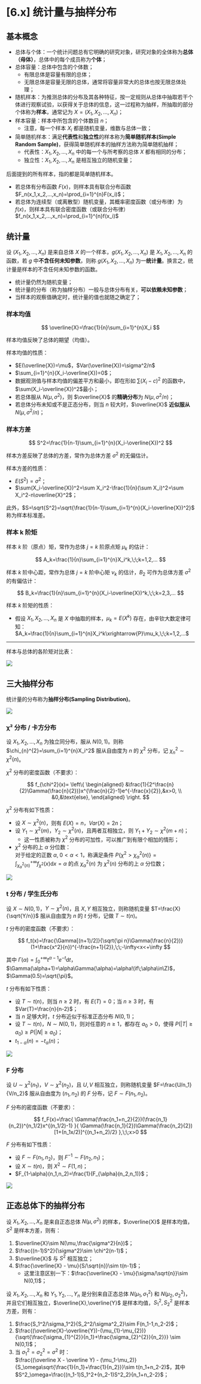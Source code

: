 # [6.x] 统计量与抽样分布

## 基本概念

- 总体与个体：一个统计问题总有它明确的研究对象，研究对象的全体称为**总体（母体）**，总体中的每个成员称为**个体**；
- 总体容量：总体中包含的个体数；
   - 有限总体是容量有限的总体；
   - 无限总体是容量无限的总体，通常将容量非常大的总体也按无限总体处理；
- 随机样本：为推测总体的分布及其各种特征，按一定规则从总体中抽取若干个体进行观察试验，以获得关于总体的信息，这一过程称为抽样，所抽取的部分个体称为**样本**，通常记为 $X=(X_1,X_2,...,X_n)$；
- 样本容量：样本中所包含的个体数目 $n$；
   - 注意，每一个样本 $X_i$ 都是随机变量，维数与总体一致；
- 简单随机样本：满足**代表性**和**独立性**的样本称为**简单随机样本(Simple Random Sample)**，获得简单随机样本的抽样方法称为简单随机抽样；
   - 代表性：$X_1,X_2,...,X_n$ 中的每一个与所考察的总体 $X$ 都有相同的分布；
   - 独立性：$X_1,X_2,...,X_n$ 是相互独立的随机变量；

后面提到的所有样本，指的都是简单随机样本。

- 若总体有分布函数 $F(x)$，则样本具有联合分布函数 $F_n(x_1,x_2,...,x_n)=\prod_{i=1}^{n}F(x_i)$；
- 若总体为连续型（或离散型）随机变量，其概率密度函数（或分布律）为 $f(x)$，则样本具有联合密度函数（或联合分布律） $f_n(x_1,x_2,...,x_n)=\prod_{i=1}^{n}f(x_i)$

## 统计量

设 $(X_1,X_2,...,X_n)$ 是来自总体 $X$ 的一个样本，$g(X_1,X_2,...,X_n)$ 是 $X_1,X_2,...,X_n$ 的函数，若 $g$ 中**不含任何未知参数**，则称 $g(X_1,X_2,...,X_n)$ 为一**统计量**。换言之，统计量是样本的不含任何未知参数的函数。

- 统计量仍然为随机变量；
- 统计量的分布（称为抽样分布）一般与总体分布有关，**可以依赖未知参数**；
- 当样本的观察值确定时，统计量的值也就随之确定了；

### 样本均值

$$
\overline{X}=\frac{1}{n}\sum_{i=1}^{n}X_i
$$

样本均值反映了总体的期望（均值）。

样本均值的性质：

- $E(\overline{X})=\mu$，$Var(\overline{X})=\sigma^2/n$
- $\sum_{i=1}^{n}(X_i-\overline{X})=0$；
- 数据观测值与样本均值的偏差平方和最小，即在形如 $\sum(X_i-c)^2$ 的函数中，$\sum(X_i-\overline{X})^2$最小；
- 若总体服从 $N(\mu,\sigma^2)$，则 $\overline{X}$ 的**精确分布**为 $N(\mu,\sigma^2/n)$； 
- 若总体分布未知或不是正态分布，则当 $n$ 较大时，$\overline{X}$ **近似服从** $N(\mu,\sigma^2/n)$；

### 样本方差

$$
S^2=\frac{1}{n-1}\sum_{i=1}^{n}(X_i-\overline{X})^2
$$

样本方差反映了总体的方差，常作为总体方差 $\sigma^2$ 的无偏估计。

样本方差的性质：

- $E(S^2)=\sigma^2$；
- $\sum(X_i-\overline{X})^2=\sum X_i^2-\frac{1}{n}(\sum X_i)^2=\sum X_i^2-n\overline{X}^2$；

此外，$S=\sqrt{S^2}=\sqrt{\frac{1}{n-1}\sum_{i=1}^{n}(X_i-\overline{X})^2}$ 称为样本标准差。

### 样本 k 阶矩

样本 $k$ 阶（原点）矩，常作为总体 $j=k$ 阶原点矩 $\mu_k$ 的估计：

$$
A_k=\frac{1}{n}\sum_{i=1}^{n}X_i^k,\;\;k=1,2,...
$$

样本 $k$ 阶中心距，常作为总体 $j=k$ 阶中心矩 $\nu_k$ 的估计，$B_2$ 可作为总体方差 $\sigma^2$ 的有偏估计：

$$
B_k=\frac{1}{n}\sum_{i=1}^{n}(X_i-\overline{X})^k,\;\;k=2,3,...
$$

样本 $k$ 阶矩的性质：

- 假设 $X_1,X_2,...,X_n$ 是 $X$ 中抽取的样本，$\mu_k=E(X^k)$ 存在，由辛钦大数定律可知：<br />
  $A_k=\frac{1}{n}\sum_{i=1}^{n}X_i^k\xrightarrow{P}\mu_k,\;\;k=1,2,...$

---

样本与总体的各阶矩对比表：

![](./17ECC8AFE0D7A858F4A941313C8D6F1B.png)

## 三大抽样分布

统计量的分布称为**抽样分布(Sampling Distribution)**。

![](./1653818509039-f03e1455-9fbb-47d9-8d8b-c971d4c81190.jpeg)

### &#x03c7;² 分布 / 卡方分布

设 $X_1,X_2,...,X_n$ 为独立同分布，服从 $N(0,1)$。则称 $\chi_{n}^{2}=\sum_{i=1}^{n}X_i^2$ 服从自由度为 $n$ 的 $\chi^2$ 分布，记 $\chi_{n}^{2}\sim \chi^2(n)$。

$\chi^2$ 分布的密度函数（不要求）：

$$
f_{\chi^2}(x)=
\left\{
\begin{aligned}
&\frac{1}{2^\frac{n}{2}\Gamma(\frac{n}{2})}x^{\frac{n}{2}-1}e^{-\frac{x}{2}},&x>0,
\\
&0,&\text{else},
\end{aligned}
\right.
$$

$\chi^2$ 分布有如下性质：

- 设 $X \sim \chi^2(n)$，则有 $E(X)=n$，$Var(X)=2n$；
- 设 $Y_1 \sim \chi^2(m)$，$Y_2\sim\chi^2(n)$，且两者互相独立，则 $Y_1+Y_2\sim \chi^2(m+n)$；
   - 这一性质被称为 $\chi^2$ 分布的可加性，可以推广到有限个相加的情形；
- $\chi^2$ 分布的上 $\alpha$ 分位数：<br />
  对于给定的正数 $\alpha,\;0<\alpha<1$，称满足条件 $P\{\chi^2>\chi^2_\alpha(n)\}=\int^{+\infty}_{\chi^2_\alpha(n)}f_{\chi^2}(x)\mathrm{d}x=\alpha$ 的点 $\chi^2_{\alpha}(n)$ 为 $\chi^2(n)$ 分布的上 $\alpha$ 分位数；

![](./1652275822271-2e025963-3925-482c-88dd-befa5ff324bf.jpeg)

### t 分布 / 学生氏分布

设 $X\sim N(0,1)$，$Y\sim \chi^2(n)$，且 $X,Y$ 相互独立，则称随机变量 $T=\frac{X}{\sqrt{Y/n}}$ 服从自由度为 $n$ 的 $t$ 分布，记做 $T\sim t(n)$。

$t$ 分布的密度函数（不要求）：

$$
f_t(x)=\frac{\Gamma[(n+1)/2]}{\sqrt{\pi n}\Gamma(\frac{n}{2})}(1+\frac{x^2}{n})^{-\frac{n+1}{2}},\;\;-\infty<x<+\infty
$$

其中 $\Gamma(\alpha)=\int_0^{+\infty}t^{\alpha-1}e^{-t}\mathrm{d}t$，$\Gamma(\alpha+1)=\alpha\Gamma(\alpha)=\alpha!(if\;\alpha\in\Z)$，$\Gamma(0.5)=\sqrt{\pi}$。

$t$ 分布有如下性质：

- 设 $T\sim t(n)$，则当 $n\geq 2$ 时，有 $E(T)=0$；当 $n\geq 3$ 时，有 $Var(T)=\frac{n}{n-2}$；
- 当 $n$ 足够大时，$t$ 分布近似于标准正态分布 $N(0,1)$；
- 设 $T\sim t(n)$，$N\sim N(0,1)$，则对任意的 $n\geq 1$，都存在 $a_0>0$，使得 $P(|T|\geq a_0)\geq P(|N|\geq a_0)$；
- $t_{1-\alpha}(n)=-t_{\alpha}(n)$；

![](./1652276533342-568d2ad0-c850-4520-b3b0-16b416ac3fec.jpeg)

### F 分布

设 $U\sim\chi^2(n_1)$，$V\sim \chi^2(n_2)$，且 $U,V$ 相互独立，则称随机变量 $F=\frac{U/n_1}{V/n_2}$ 服从自由度为 $(n_1,n_2)$ 的 $F$ 分布，记 $F\sim F(n_1,n_2)$。

$F$ 分布的密度函数（不要求）：

$$
f_F(x)=\frac{
\Gamma(\frac{n_1+n_2}{2})(\frac{n_1}{n_2})^{n_1/2}x^{(n_1/2)-1}
}{
\Gamma(\frac{n_1}{2})\Gamma(\frac{n_2}{2})[1+(n_1x/2)]^{(n_1+n_2)/2}
},\;\;x>0
$$

$F$ 分布有如下性质：

- 设 $F\sim F(n_1,n_2)$，则 $F^{-1}\sim F(n_2,n_1)$；
- 设 $X\sim t(n)$，则 $X^2\sim F(1,n)$；
- $F_{1-\alpha}(n_1,n_2)=\frac{1}{F_{\alpha}(n_2,n_1)}$；

![](./1652343949815-c148c41c-c622-4cd2-8097-f0f877d25c84.png)

## 正态总体下的抽样分布

设 $X_1,X_2,...,X_n$ 是来自正态总体 $N(\mu,\sigma^2)$ 的样本，$\overline{X}$ 是样本均值，$S^2$ 是样本方差，则有：

1. $\overline{X}\sim N(\mu,\frac{\sigma^2}{n})$；
2. $\frac{(n-1)S^2}{\sigma^2}\sim \chi^2(n-1)$；
3. $\overline{X}$ 与 $S^2$ 相互独立；
4. $\frac{\overline{X} - \mu}{S/\sqrt{n}}\sim t(n-1)$；
   - 这里注意区别一下：$\frac{\overline{X} - \mu}{\sigma/\sqrt{n}}\sim N(0,1)$；

设 $X_1,X_2,...,X_n$ 和 $Y_1,Y_2,...,Y_n$ 是分别来自正态总体 $N(\mu_1,\sigma_1^2)$ 和 $N(\mu_2,\sigma_2^2)$，并且它们相互独立，$\overline{X},\overline{Y}$ 是样本均值，$S_1^2,S_2^2$ 是样本方差，则有：

1. $\frac{S_1^2/\sigma_1^2}{S_2^2/\sigma^2_2}\sim F(n_1-1,n_2-2)$；
2. $\frac{(\overline{X}-\overline{Y})-(\mu_{1}-\mu_{2})}{\sqrt{\frac{\sigma_{1}^{2}}{n_1}+\frac{\sigma_{2}^{2}}{n_2}}} \sim N(0,1)$；
3. 当 $\sigma_1^2=\sigma_2^2=\sigma^2$ 时：<br />
   $\frac{(\overline X - \overline Y) - (\mu_1-\mu_2)}{S_\omega\sqrt{\frac{1}{n_1}+\frac{1}{n_2}}}\sim t(n_1+n_2-2)$，其中 $S^2_\omega=\frac{(n_1-1)S_1^2+(n_2-1)S^2_2}{n_1+n_2-2}$；